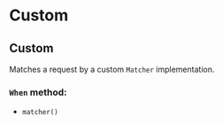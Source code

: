 # Custom

## Custom

Matches a request by a custom `Matcher` implementation.

### `When` method:
- `matcher()`